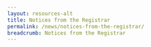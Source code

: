 ```yaml
---
layout: resources-alt
title: Notices from the Registrar
permalink: /news/notices-from-the-registrar/
breadcrumb: Notices from the Registrar
---
```

